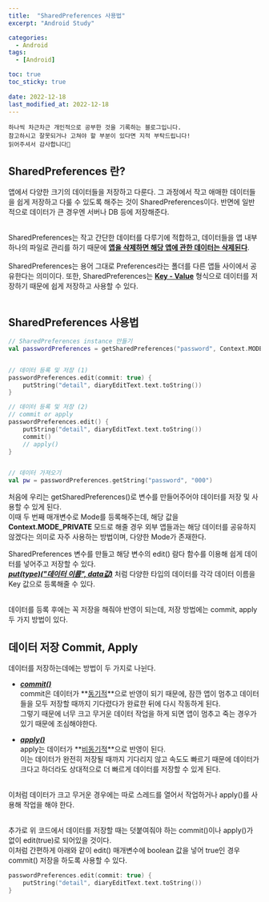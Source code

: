 ```yaml
---
title:  "SharedPreferences 사용법" 
excerpt: "Android Study"

categories:
  - Android
tags:
  - [Android]

toc: true
toc_sticky: true
 
date: 2022-12-18
last_modified_at: 2022-12-18
---
```

```
하나씩 차근차근 개인적으로 공부한 것을 기록하는 블로그입니다.
참고하시고 잘못되거나 고쳐야 할 부분이 있다면 지적 부탁드립니다!
읽어주셔서 감사합니다🙂
```

## SharedPreferences 란?
앱에서 다양한 크기의 데이터들을 저장하고 다룬다. 그 과정에서 작고 애매한 데이터들을 쉽게 저장하고 다룰 수 있도록 해주는 것이 SharedPreferences이다. 반면에 일반적으로 데이터가 큰 경우엔 서버나 DB 등에 저장해준다.<br><br>

SharedPreferences는 작고 간단한 데이터를 다루기에 적합하고, 데이터들을 앱 내부 하나의 파일로 관리를 하기 때문에 **<u>앱을 삭제하면 해당 앱에 관한 데이터는 삭제된다</u>**.<br><br>
SharedPreferences는 용어 그대로 Preferences라는 폴더를 다른 앱들 사이에서 공유한다는 의미이다. 또한, SharedPreferences는 **<u>Key - Value</u>** 형식으로 데이터를 저장하기 때문에 쉽게 저장하고 사용할 수 있다.
<br><br>

## SharedPreferences 사용법

```kotlin
// SharedPreferences instance 만들기
val passwordPreferences = getSharedPreferences("password", Context.MODE_PRIVATE)


// 데이터 등록 및 저장 (1)
passwordPreferences.edit(commit: true) {
    putString("detail", diaryEditText.text.toString())
}

// 데이터 등록 및 저장 (2)
// commit or apply
passwordPreferences.edit() {
    putString("detail", diaryEditText.text.toString())
    commit()
    // apply()
}


// 데이터 가져오기
val pw = passwordPreferences.getString("password", "000")
```
처음에 우리는 getSharedPreferences()로 변수를 만들어주어야 데이터를 저장 및 사용할 수 있게 된다.<br>
이때 두 번째 매개변수로 Mode를 등록해주는데, 해당 값을 **Context.MODE_PRIVATE** 모드로 해줄 경우 외부 앱들과는 해당 데이터를 공유하지 않겠다는 의미로 자주 사용하는 방법이며, 다양한 Mode가 존재한다.<br>

SharedPreferences 변수를 만들고 해당 변수의 edit() 람다 함수를 이용해 쉽게 데이터를 넣어주고 저장할 수 있다.<br>
***<u>put(type)("데이터 이름", data값)</u>*** 처럼 다양한 타입의 데이터를 각각 데이터 이름을 Key 값으로 등록해줄 수 있다.<br><br>


데이터를 등록 후에는 꼭 저장을 해줘야 반영이 되는데, 저장 방법에는 commit, apply 두 가지 방법이 있다.

## 데이터 저장 Commit, Apply
데이터를 저장하는데에는 방법이 두 가지로 나뉜다.
- ***<u>commit()</u>***<br>
    commit은 데이터가 **<u>동기적</u>**으로 반영이 되기 때문에, 잠깐 앱이 멈추고 데이터들을 모두 저장할 때까지 기다렸다가 완료한 뒤에 다시 작동하게 된다.<br>
    그렇기 때문에 너무 크고 무거운 데이터 작업을 하게 되면 앱이 멈추고 죽는 경우가 있기 때문에 조심해야한다.

- ***<u>apply()</u>***<br>
    apply는 데이터가 **<u>비동기적</u>**으로 반영이 된다.<br> 
    이는 데이터가 완전히 저장될 때까지 기다리지 않고 속도도 빠르기 때문에 데이터가 크다고 하더라도 상대적으로 더 빠르게 데이터를 저장할 수 있게 된다.

<br>
이처럼 데이터가 크고 무거운 경우에는 따로 스레드를 열어서 작업하거나 apply()를 사용해 작업을 해야 한다.<br><br>

추가로 위 코드에서 데이터를 저장할 때는 덧붙여줘야 하는 commit()이나 apply()가 없이 edit(true)로 되어있을 것이다.<br>
이처럼 간편하게 아래와 같이 edit() 매개변수에 boolean 값을 넣어 true인 경우 commit() 저장을 하도록 사용할 수 있다.<br>
```kotlin
passwordPreferences.edit(commit: true) {
    putString("detail", diaryEditText.text.toString())
}
```
<br><br>